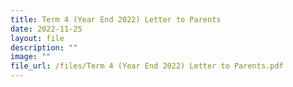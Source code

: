 ```yaml
---
title: Term 4 (Year End 2022) Letter to Parents
date: 2022-11-25
layout: file
description: ""
image: ""
file_url: /files/Term 4 (Year End 2022) Letter to Parents.pdf
---
```

